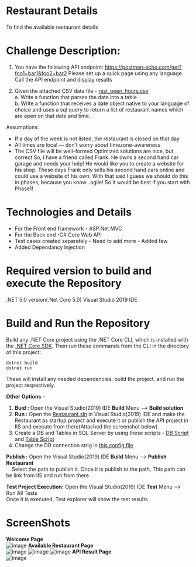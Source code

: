 # Restaurant Details
To find the available restaurant details


# Challenge Description:

1. You have the following API endpoint:
https://postman-echo.com/get?foo1=bar1&foo2=bar2
Please set up a quick page using any language. Call the API endpoint
and display results

2. Given the attached CSV data file - [rest_open_hours.csv](https://github.com/Lawrencesoft/RestaurantDetails/blob/main/rest_open_hours.csv) </br>
a. Write a function that parses the data into a table</br>
b. Write a function that receives a date object native to your
language of choice and uses a sql query to return a list of
restaurant names which are open on that date and time.

Assumptions:
* If a day of the week is not listed, the restaurant is closed on
that day
* All times are local — don’t worry about timezone-awareness
* The CSV file will be well-formed
Optimized solutions are nice, but correct
So, I have a friend called Frank. He owns a second hand car garage and needs your help!
He would like you to create a website for his shop. These days Frank only sells his second hand cars online and could use a website of his own. With that said I guess we should do this in phases, because you know...agile! So it would be best if you start with Phase1!

# Technologies and Details
- For the Front end framework - ASP.Net MVC
- For the Back end -C# Core Web API
- Test cases created separately - Need to add more - Added few
- Added Dependancy Injection

# Required version to build and execute the Repository
.NET 5.0 version(.Net Core 5.0) Visual Studio 2019 IDE
<br>

# Build and Run the Repository
Build any .NET Core project using the .NET Core CLI, which is installed with the [.NET Core SDK](https://dotnet.microsoft.com/download). Then run these commands from the CLI in the directory of this project:<br />

``dotnet build``<br />
``dotnet run``<br />

These will install any needed dependencies, build the project, and run the project respectively.  

**Other Options** - 
1) **Buid :** Open the Visual Studio(2019) IDE **Build**  Menu --> **Build solution**
2) **Run :** Open the [Restaurant.sln](https://github.com/Lawrencesoft/RestaurantDetails/blob/main/Restaurant.sln) in Visual Studio(2019) IDE and make the Restaurant as startup project and execute it or publish the API project in IIS and execute from there(Attached the screenshot below). 
3) Create a DB and Tables in SQL Server by using these scripts - [DB Script](https://github.com/Lawrencesoft/RestaurantDetails/blob/main/Scripts/Restaurant_DB_Script.sql) and [Table Script](https://github.com/Lawrencesoft/RestaurantDetails/blob/main/Scripts/Restaurant_Table_Scripts.sql)</br>
4) Change the DB connection strig in [this config file](https://github.com/Lawrencesoft/RestaurantDetails/blob/main/Restaurant/appsettings.json)

**Publish :** Open the Visual Studio(2019) IDE 
**Build**  Menu --> **Publish Restaurant** <br />
&nbsp;&nbsp;&nbsp;&nbsp;Select the path to publish it. Once it is publish to the path, This path can be link from IIS and run from there <br />

**Test Project Execution:** Open the Visual Studio(2019) IDE **Test**  Menu --> Run All Tests<br />
    Once it is executed, Test explorer will show the test results

# ScreenShots
****Welcome Page**** <br>
![image](https://user-images.githubusercontent.com/63959021/162424721-7308e58e-394a-42ac-af70-efbb028b4766.png)
****Available Restaurant Page**** <br>
![image](https://user-images.githubusercontent.com/63959021/162424858-b9cee669-cf75-4dcf-a8be-919cab898da6.png)
![image](https://user-images.githubusercontent.com/63959021/162424944-9787436c-56db-46c6-a76a-b826663dc5fc.png)
![image](https://user-images.githubusercontent.com/63959021/162425037-5a1dc0a2-3752-439b-8055-4e4004774a4b.png)
****API Result Page**** <br>
![image](https://user-images.githubusercontent.com/63959021/162425116-ee859cfb-a5d2-42db-94c1-d80d10438ea3.png)




